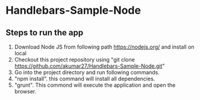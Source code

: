 # Handlebars-Sample-Node
## Steps to run the app

1. Download Node JS from following path https://nodejs.org/ and install on local
2. Checkout this project repository using "git clone https://github.com/akumar27/Handlebars-Sample-Node.git"
3. Go into the project directory and run following commands. 
4. "npm install". this command will install all dependencies.
5. "grunt". This commond will execute the application and open the browser. 
